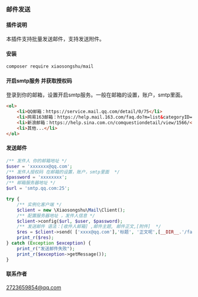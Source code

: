 ###  邮件发送


#### 插件说明

本插件支持批量发送邮件，支持发送附件。
####  安装

```bash 
composer require xiaosongshu/mail
```
####   开启smtp服务 并获取授权码
登录到你的邮箱，设置开启smtp服务。一般在邮箱的设置，账户，smtp里面。
```html
<ol>
    <li>QQ邮箱：https://service.mail.qq.com/detail/0/75</li>
    <li>网易163邮箱：https://help.mail.163.com/faq.do?m=list&categoryID=90</li>
    <li>新浪邮箱：https://help.sina.com.cn/comquestiondetail/view/1566/</li>
    <li>其他...</li>
</ol>
```
####   发送邮件

```php 
/** 发件人 你的邮箱地址 */
$user = 'xxxxxxx@qq.com';
/** 发件人授权码 在邮箱的设置，账户，smtp里面  */
$password = 'xxxxxxxx';
/** 邮箱服务器地址 */
$url = 'smtp.qq.com:25';

try {
    /** 实例化客户端 */
    $client = new \Xiaosongshu\Mail\Client();
    /** 配置服务器地址 ，发件人信息 */
    $client->config($url, $user, $password);
    /** 发送邮件 语法：[收件人邮箱] ,邮件主题, 邮件正文,[附件]  */
    $res = $client->send( ['xxxx@qq.com'],'标题', '正文呢',[__DIR__.'/favicon.ico',__DIR__.'/favicon2.ico',]);
    print_r($res);
} catch (Exception $exception) {
    print_r("发送邮件失败");
    print_r($exception->getMessage());
}

```
####  联系作者
2723659854@qq.com